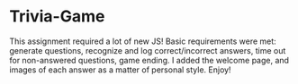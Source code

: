 # Trivia-Game

This assignment required a lot of new JS! Basic requirements were met: generate questions, recognize and log correct/incorrect answers, time out for non-answered questions, game ending. I added the welcome page, and images of each answer as a matter of personal style. Enjoy!
